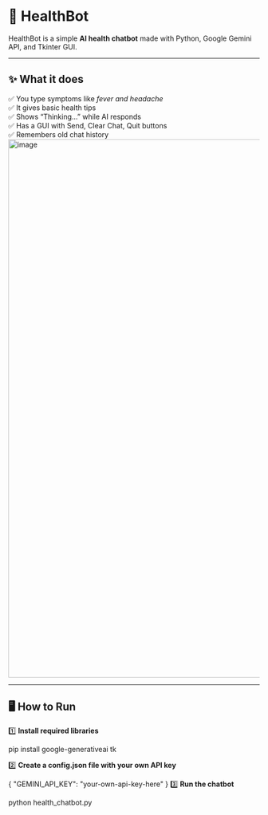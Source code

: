 
# 🤖 HealthBot  

HealthBot is a simple **AI health chatbot** made with Python, Google Gemini API, and Tkinter GUI.  

---

## ✨ What it does  
✅ You type symptoms like *fever and headache*  
✅ It gives basic health tips  
✅ Shows “Thinking…” while AI responds  
✅ Has a GUI with Send, Clear Chat, Quit buttons  
✅ Remembers old chat history  
<img width="1920" height="1080" alt="image" src="https://github.com/user-attachments/assets/9830d90b-2b35-411d-a7fd-4c60dce0e867" />


---

## 🖥️ How to Run  

1️⃣ **Install required libraries** 

pip install google-generativeai tk

2️⃣ **Create a config.json file with your own API key**

{
  "GEMINI_API_KEY": "your-own-api-key-here"
}
3️⃣ **Run the chatbot**

python health_chatbot.py


